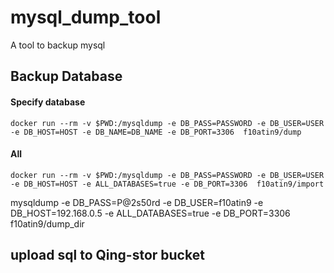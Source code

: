 # mysql_dump_tool
A tool to backup mysql

## Backup Database

#### Specify database
```shell
docker run --rm -v $PWD:/mysqldump -e DB_PASS=PASSWORD -e DB_USER=USER -e DB_HOST=HOST -e DB_NAME=DB_NAME -e DB_PORT=3306  f10atin9/dump
```

#### All
```shell
docker run --rm -v $PWD:/mysqldump -e DB_PASS=PASSWORD -e DB_USER=USER -e DB_HOST=HOST -e ALL_DATABASES=true -e DB_PORT=3306  f10atin9/import
```

mysqldump -e DB_PASS=P@2s50rd -e DB_USER=f10atin9 -e DB_HOST=192.168.0.5 -e ALL_DATABASES=true -e DB_PORT=3306  f10atin9/dump_dir

## upload sql to Qing-stor bucket